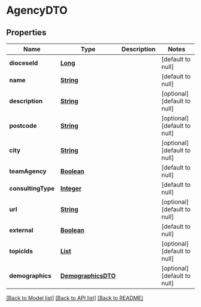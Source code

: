 # AgencyDTO
## Properties

Name | Type | Description | Notes
------------ | ------------- | ------------- | -------------
**dioceseId** | [**Long**](long.md) |  | [default to null]
**name** | [**String**](string.md) |  | [default to null]
**description** | [**String**](string.md) |  | [optional] [default to null]
**postcode** | [**String**](string.md) |  | [optional] [default to null]
**city** | [**String**](string.md) |  | [optional] [default to null]
**teamAgency** | [**Boolean**](boolean.md) |  | [default to null]
**consultingType** | [**Integer**](integer.md) |  | [default to null]
**url** | [**String**](string.md) |  | [optional] [default to null]
**external** | [**Boolean**](boolean.md) |  | [default to null]
**topicIds** | [**List**](long.md) |  | [optional] [default to null]
**demographics** | [**DemographicsDTO**](DemographicsDTO.md) |  | [optional] [default to null]

[[Back to Model list]](../README.md#documentation-for-models) [[Back to API list]](../README.md#documentation-for-api-endpoints) [[Back to README]](../README.md)

